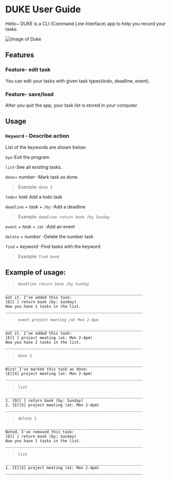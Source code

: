 # DUKE User Guide

Hello~ DUKE is a CLI (Command Line Interface) app to help you record your tasks.

![Image of Duke](https://upload.wikimedia.org/wikipedia/commons/5/5d/Duke_%28Java_mascot%29_waving.svg)
## Features 

### Feature- edit task

You can edit your tasks with given task types(todo, deadline, event).

### Feature- save/load

After you quit the app, your task list is stored in your computer.

## Usage

### `Keyword` - Describe action

List of the keywords are shown below:

`bye`-Exit the program.

`list`-See all existing tasks.

`done`+ _number_ -Mark task as done.

>Example: `done 1`

`todo`+ _task_ Add a todo task

`deadline` + _task_ + `/by` -Add a deadline

>Example: `deadline return book /by Sunday`

`event` + _task_ + `/at` -Add an event

`delete` + _number_ -Delete the number task

`find` + _keyword_ -Find tasks with the keyword

>Example: `find book`

## Example of usage:

>`deadline return book /by Sunday`
```
____________________________________________________________
Got it. I've added this task: 
[D][ ] return book (by: Sunday)
Now you have 1 tasks in the list.
____________________________________________________________
```
>`event project meeting /at Mon 2-4pm`
```
____________________________________________________________
Got it. I've added this task:
[E][ ] project meeting (at: Mon 2-4pm)
Now you have 2 tasks in the list.
____________________________________________________________
```
>`done 2`
```
____________________________________________________________
Nice! I've marked this task as done:
[E][X] project meeting (at: Mon 2-4pm)
____________________________________________________________
```
>`list`
```
____________________________________________________________
1. [D][ ] return book (by: Sunday)
2. [E][X] project meeting (at: Mon 2-4pm)
____________________________________________________________
```
>`delete 1`
```
____________________________________________________________
Noted. I've removed this task: 
[D][ ] return book (by: Sunday)
Now you have 1 tasks in the list.
____________________________________________________________
```
>`list`
```
____________________________________________________________
1. [E][X] project meeting (at: Mon 2-4pm)
____________________________________________________________
```